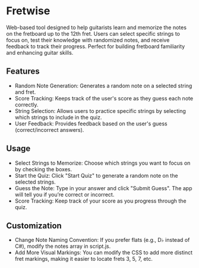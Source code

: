 # Fretwise
Web-based tool designed to help guitarists learn and memorize the notes on the fretboard up to the 12th fret. Users can select specific strings to focus on, test their knowledge with randomized notes, and receive feedback to track their progress. Perfect for building fretboard familiarity and enhancing guitar skills.

## Features
- Random Note Generation: Generates a random note on a selected string and fret.
- Score Tracking: Keeps track of the user's score as they guess each note correctly.
- String Selection: Allows users to practice specific strings by selecting which strings to include in the quiz.
- User Feedback: Provides feedback based on the user's guess (correct/incorrect answers).

## Usage
- Select Strings to Memorize: Choose which strings you want to focus on by checking the boxes.
- Start the Quiz: Click "Start Quiz" to generate a random note on the selected strings.
- Guess the Note: Type in your answer and click "Submit Guess". The app will tell you if you’re correct or incorrect.
- Score Tracking: Keep track of your score as you progress through the quiz.

## Customization
- Change Note Naming Convention: If you prefer flats (e.g., D♭ instead of C#), modify the notes array in script.js.
- Add More Visual Markings: You can modify the CSS to add more distinct fret markings, making it easier to locate frets 3, 5, 7, etc.
